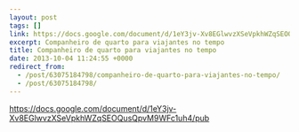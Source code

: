 ```yaml
---
layout: post
tags: []
link: https://docs.google.com/document/d/1eY3jv-Xv8EGlwvzXSeVpkhWZqSEOQusQpvM9WFc1uh4/pub
excerpt: Companheiro de quarto para viajantes no tempo
title: Companheiro de quarto para viajantes no tempo
date: 2013-10-04 11:24:55 +0000
redirect_from:
  - /post/63075184798/companheiro-de-quarto-para-viajantes-no-tempo/
  - /post/63075184798/
---
```


<https://docs.google.com/document/d/1eY3jv-Xv8EGlwvzXSeVpkhWZqSEOQusQpvM9WFc1uh4/pub>

